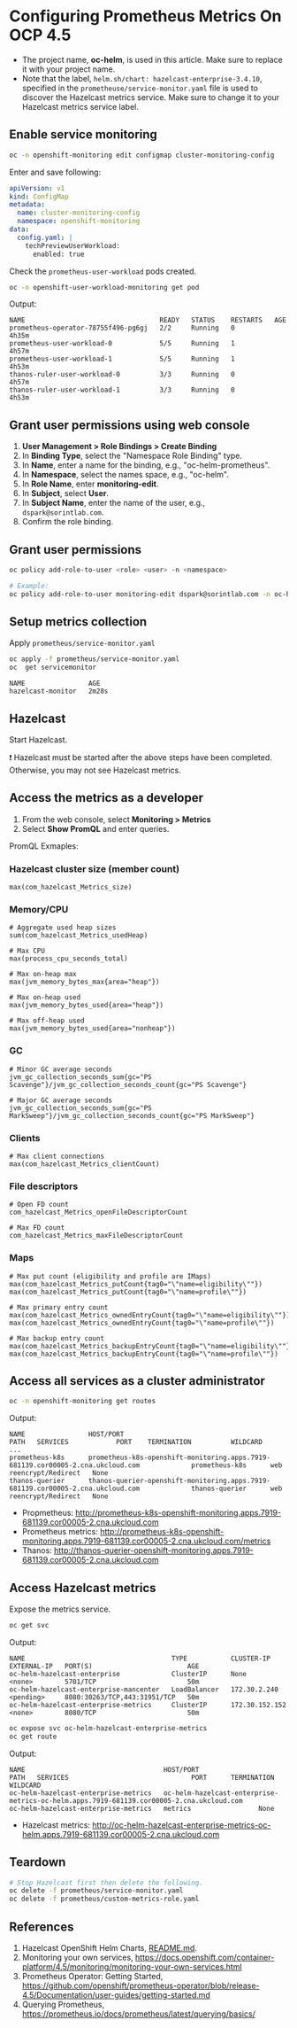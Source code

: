 # Configuring Prometheus Metrics On OCP 4.5

- The project name, **oc-helm**, is used in this article. Make sure to replace it with your project name.
- Note that the label, `helm.sh/chart: hazelcast-enterprise-3.4.10`, specified in the `prometheuse/service-monitor.yaml` file is used to discover the Hazelcast metrics service. Make sure to change it to your Hazelcast metrics service label.

## Enable service monitoring

```bash
oc -n openshift-monitoring edit configmap cluster-monitoring-config
```

Enter and save following:

```yaml
apiVersion: v1
kind: ConfigMap
metadata:
  name: cluster-monitoring-config
  namespace: openshift-monitoring
data:
  config.yaml: |
    techPreviewUserWorkload:
      enabled: true
```

Check the `prometheus-user-workload` pods created.

```bash
oc -n openshift-user-workload-monitoring get pod
```

Output:

```console
NAME                                  READY   STATUS    RESTARTS   AGE
prometheus-operator-78755f496-pg6gj   2/2     Running   0          4h35m
prometheus-user-workload-0            5/5     Running   1          4h57m
prometheus-user-workload-1            5/5     Running   1          4h53m
thanos-ruler-user-workload-0          3/3     Running   0          4h57m
thanos-ruler-user-workload-1          3/3     Running   0          4h53m
```

## Grant user permissions using web console

1. **User Management > Role Bindings > Create Binding**
2. In **Binding Type**, select the "Namespace Role Binding" type.
3. In **Name**, enter a name for the binding, e.g., "oc-helm-prometheus".
4. In **Namespace**, select the names space, e.g., "oc-helm".
5. In **Role Name**, enter **monitoring-edit**.
6. In **Subject**, select **User**.
7. In **Subject Name**, enter the name of the user, e.g., `dspark@sorintlab.com`.
8. Confirm the role binding.

## Grant user permissions

```bash
oc policy add-role-to-user <role> <user> -n <namespace>

# Example:
oc policy add-role-to-user monitoring-edit dspark@sorintlab.com -n oc-helm
```

## Setup metrics collection

Apply `prometheus/service-monitor.yaml`

```bash
oc apply -f prometheus/service-monitor.yaml
oc  get servicemonitor
```

```console
NAME                AGE
hazelcast-monitor   2m28s
```

## Hazelcast

Start Hazelcast.

:exclamation: Hazelcast must be started after the above steps have been completed. Otherwise, you may not see Hazelcast metrics.

## Access the metrics as a developer

1. From the web console, select **Monitoring > Metrics**
2. Select **Show PromQL** and enter queries.

PromQL Exmaples:

### Hazelcast cluster size (member count)

```console
max(com_hazelcast_Metrics_size)
```

### Memory/CPU

```console
# Aggregate used heap sizes
sum(com_hazelcast_Metrics_usedHeap)

# Max CPU
max(process_cpu_seconds_total)

# Max on-heap max
max(jvm_memory_bytes_max{area="heap"})

# Max on-heap used
max(jvm_memory_bytes_used{area="heap"})

# Max off-heap used
max(jvm_memory_bytes_used{area="nonheap"})
```

### GC

```
# Minor GC average seconds
jvm_gc_collection_seconds_sum{gc="PS Scavenge"}/jvm_gc_collection_seconds_count{gc="PS Scavenge"}

# Major GC average seconds
jvm_gc_collection_seconds_sum{gc="PS MarkSweep"}/jvm_gc_collection_seconds_count{gc="PS MarkSweep"}
```

### Clients

```
# Max client connections
max(com_hazelcast_Metrics_clientCount)
```

### File descriptors

```
# Open FD count
com_hazelcast_Metrics_openFileDescriptorCount

# Max FD count
com_hazelcast_Metrics_maxFileDescriptorCount
```

### Maps

```
# Max put count (eligibility and profile are IMaps)
max(com_hazelcast_Metrics_putCount{tag0="\"name=eligibility\""})
max(com_hazelcast_Metrics_putCount{tag0="\"name=profile\""})

# Max primary entry count
max(com_hazelcast_Metrics_ownedEntryCount{tag0="\"name=eligibility\""})
max(com_hazelcast_Metrics_ownedEntryCount{tag0="\"name=profile\""})

# Max backup entry count
max(com_hazelcast_Metrics_backupEntryCount{tag0="\"name=eligibility\""})
max(com_hazelcast_Metrics_backupEntryCount{tag0="\"name=profile\""})
```

## Access all services as a cluster administrator

```bash
oc -n openshift-monitoring get routes
```

Output:

```console
NAME                HOST/PORT                                                                            PATH   SERVICES            PORT    TERMINATION          WILDCARD
...
prometheus-k8s      prometheus-k8s-openshift-monitoring.apps.7919-681139.cor00005-2.cna.ukcloud.com             prometheus-k8s      web     reencrypt/Redirect   None
thanos-querier      thanos-querier-openshift-monitoring.apps.7919-681139.cor00005-2.cna.ukcloud.com             thanos-querier      web     reencrypt/Redirect   None
```

- Propmetheus: http://prometheus-k8s-openshift-monitoring.apps.7919-681139.cor00005-2.cna.ukcloud.com
- Prometheus metrics: http://prometheus-k8s-openshift-monitoring.apps.7919-681139.cor00005-2.cna.ukcloud.com/metrics
- Thanos: http://thanos-querier-openshift-monitoring.apps.7919-681139.cor00005-2.cna.ukcloud.com

## Access Hazelcast metrics

Expose the metrics service.

```bash
oc get svc
```

Output:

```console
NAME                                     TYPE           CLUSTER-IP       EXTERNAL-IP   PORT(S)                        AGE
oc-helm-hazelcast-enterprise             ClusterIP      None             <none>        5701/TCP                       50m
oc-helm-hazelcast-enterprise-mancenter   LoadBalancer   172.30.2.240     <pending>     8080:30263/TCP,443:31951/TCP   50m
oc-helm-hazelcast-enterprise-metrics     ClusterIP      172.30.152.152   <none>        8080/TCP                       50m
```

```bash
oc expose svc oc-helm-hazelcast-enterprise-metrics
oc get route
```

Output:

```console
NAME                                   HOST/PORT                                                                                  PATH   SERVICES                               PORT      TERMINATION   WILDCARD
oc-helm-hazelcast-enterprise-metrics   oc-helm-hazelcast-enterprise-metrics-oc-helm.apps.7919-681139.cor00005-2.cna.ukcloud.com          oc-helm-hazelcast-enterprise-metrics   metrics                 None
```

- Hazelcast metrics: http://oc-helm-hazelcast-enterprise-metrics-oc-helm.apps.7919-681139.cor00005-2.cna.ukcloud.com

## Teardown

```bash
# Stop Hazelcast first then delete the following.
oc delete -f prometheus/service-monitor.yaml
oc delete -f prometheus/custom-metrics-role.yaml
```

## References

1. Hazelcast OpenShift Helm Charts, [README.md](README.md).
2. Monitoring your own services, https://docs.openshift.com/container-platform/4.5/monitoring/monitoring-your-own-services.html
3. Prometheus Operator: Getting Started, https://github.com/openshift/prometheus-operator/blob/release-4.5/Documentation/user-guides/getting-started.md
4. Querying Prometheus, https://prometheus.io/docs/prometheus/latest/querying/basics/
